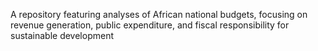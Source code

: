 A repository featuring analyses of African national budgets, focusing on revenue generation, public expenditure, and fiscal responsibility for sustainable development
